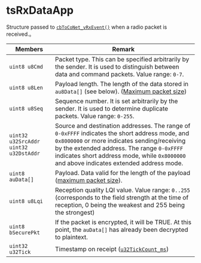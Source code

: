 # tsRxDataApp

Structure passed to [`cbToCoNet_vRxEvent()`](../krubakku/cbtoconet_vrxevent.md) when a radio packet is received.。

| Members                                | Remark                                                                                                                                                                                                                                                                                   |
| -------------------------------------- | ---------------------------------------------------------------------------------------------------------------------------------------------------------------------------------------------------------------------------------------------------------------------------------------- |
| `uint8 u8Cmd`                          | Packet type. This can be specified arbitrarily by the sender. It is used to distinguish between data and command packets. Value range: `0-7`.                                                                                                                                            |
| `uint8 u8Len`                          | Payload length. The length of the data stored in `au8Data[]` (see below). ([Maximum packet size](../../twelite-net-api-expl/paketto/pakettono.md))                                                                                                                                   |
| `uint8 u8Seq`                          | Sequence number. It is set arbitrarily by the sender. It is used to determine duplicate packets. Value range: `0-255`.                                                                                                                                                                   |
| `uint32 u32SrcAddr  uint32 u32DstAddr` | Source and destination addresses. The range of `0-0xFFFF` indicates the short address mode, and `0x8000000` or more indicates sending/receiving by the extended address. The range `0-0xFFFF` indicates short address mode, while `0x8000000` and above indicates extended address mode. |
| `uint8 auData[]`                       | Payload. Data valid for the length of the payload ([maximum packet size](../../twelite-net-api-expl/paketto/pakettono.md)).                                                                                                                                                          |
| `uint8 u8Lqi`                          | Reception quality LQI value. Value range: `0..255` (corresponds to the field strength at the time of reception, 0 being the weakest and 255 being the strongest)                                                                                                                         |
| `uint8 bSecurePkt`                     | If the packet is encrypted, it will be TRUE. At this point, the `auData[]` has already been decrypted to plaintext.                                                                                                                                                                      |
| `uint32 u32Tick`                       | Timestamp on receipt ([`u32TickCount_ms`](../gurbaru/uint32-u32tickcount_ms.md))                                                                                                                                                                                                         |
